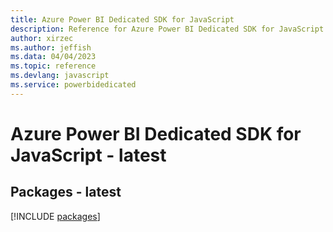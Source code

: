 ```yaml
---
title: Azure Power BI Dedicated SDK for JavaScript
description: Reference for Azure Power BI Dedicated SDK for JavaScript
author: xirzec
ms.author: jeffish
ms.data: 04/04/2023
ms.topic: reference
ms.devlang: javascript
ms.service: powerbidedicated
---
```

# Azure Power BI Dedicated SDK for JavaScript - latest
## Packages - latest
[!INCLUDE [packages](power-bi-dedicated-index.md)]